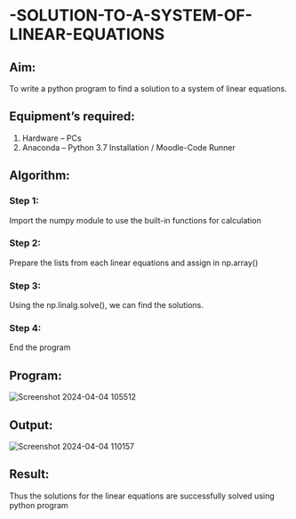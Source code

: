 # -SOLUTION-TO-A-SYSTEM-OF-LINEAR-EQUATIONS
## Aim:
To write a python program to find a solution to a system of linear equations.
## Equipment’s required:
1. 	Hardware – PCs
2. 	Anaconda – Python 3.7 Installation / Moodle-Code Runner
## Algorithm:
### Step 1: 
Import the numpy module to use the built-in functions for calculation
### Step 2: 
Prepare the lists from each linear equations and assign in np.array()
### Step 3: 
Using the np.linalg.solve(), we can find the solutions.
### Step 4: 
End the program
## Program:
![Screenshot 2024-04-04 105512](https://github.com/BOOPATHYS0660/-SOLUTION-TO-A-SYSTEM-OF-LINEAR-EQUATIONS/assets/155909381/b69ea424-feeb-4cd5-a7c5-5bfd302a7dae)

## Output:
![Screenshot 2024-04-04 110157](https://github.com/BOOPATHYS0660/-SOLUTION-TO-A-SYSTEM-OF-LINEAR-EQUATIONS/assets/155909381/e3f4ffd8-49f6-4c3f-9fd8-f572c37ca313)



## Result: 
Thus the solutions for the linear equations are successfully solved using python program

